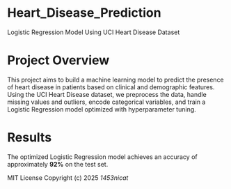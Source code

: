 # Heart_Disease_Prediction
Logistic Regression Model Using UCI Heart Disease Dataset

# Project Overview
This project aims to build a machine learning model to predict the presence of heart disease in patients based on clinical and demographic features. Using the UCI Heart Disease dataset, we preprocess the data, handle missing values and outliers, encode categorical variables, and train a Logistic Regression model optimized with hyperparameter tuning.

# Results
The optimized Logistic Regression model achieves an accuracy of approximately **92%** on the test set.

MIT License
Copyright (c) 2025 *1453nicat*
